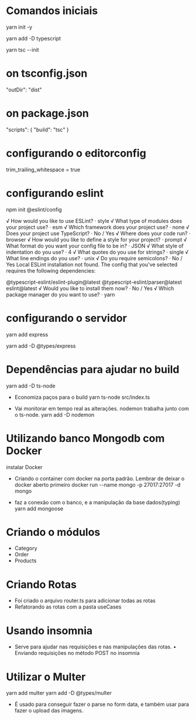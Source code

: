 # Comandos iniciais

yarn init -y

yarn add -D typescript

yarn tsc --init

# on tsconfig.json

"outDir": "dist"

# on package.json

"scripts": {
"build": "tsc"
}

# configurando o editorconfig

trim_trailing_whitespace = true

# configurando eslint

npm init @eslint/config

√ How would you like to use ESLint? · style
√ What type of modules does your project use? · esm
√ Which framework does your project use? · none
√ Does your project use TypeScript? · No / Yes
√ Where does your code run? · browser
√ How would you like to define a style for your project? · prompt
√ What format do you want your config file to be in? · JSON
√ What style of indentation do you use? · 4
√ What quotes do you use for strings? · single
√ What line endings do you use? · unix
√ Do you require semicolons? · No / Yes
Local ESLint installation not found.
The config that you've selected requires the following dependencies:

@typescript-eslint/eslint-plugin@latest @typescript-eslint/parser@latest eslint@latest
√ Would you like to install them now? · No / Yes
√ Which package manager do you want to use? · yarn

# configurando o servidor

yarn add express

yarn add -D @types/express

# Dependências para ajudar no build

yarn add -D ts-node

- Economiza paços para o build
yarn ts-node src/index.ts

- Vai monitorar em tempo real as alterações. nodemon trabalha junto com o ts-node.
yarn add -D nodemon


# Utilizando banco Mongodb com Docker

instalar Docker
- Criando o container com docker na porta padrão. Lembrar de deixar o docker aberto primeiro
docker run --name mongo -p 27017:27017 -d mongo

- faz a conexão com o banco, e a manipulação da base dados(typing)
yarn add mongoose

# Criando o módulos
- Category
- Order
- Products

# Criando Rotas

- Foi criado o arquivo router.ts para adicionar todas as rotas
- Refatorando as rotas com a pasta useCases

# Usando insomnia

- Serve para ajudar nas requisições e nas manipulações das rotas.
    • Enviando requisições no método POST no insomnia

# Utilizar o Multer

yarn add multer
yarn add -D @types/multer
- É usado para conseguir fazer o parse no form data, e também usar para fazer o upload das imagens.


